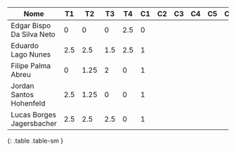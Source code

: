 | Nome                      | T1  | T2   | T3  | T4  | C1 | C2 | C3 | C4 | C5 | C6 | C7 | C8 | Total | Conceito |
|---------------------------|-----|------|-----|-----|----|----|----|----|----|----|----|----|-------|----------|
| Edgar Bispo Da Silva Neto | 0   | 0    | 0   | 2.5 | 0  |    |    |    |    |    |    |    | 1.0   |          |
| Eduardo Lago Nunes        | 2.5 | 2.5  | 1.5 | 2.5 | 1  |    |    |    |    |    |    |    | 4.2   |          |
| Filipe Palma Abreu        | 0   | 1.25 | 2   | 0   | 1  |    |    |    |    |    |    |    | 1.9   |          |
| Jordan Santos Hohenfeld   | 2.5 | 1.25 | 0   | 0   | 1  |    |    |    |    |    |    |    | 2.1   |          |
| Lucas Borges Jagersbacher | 2.5 | 2.5  | 2.5 | 0   | 1  |    |    |    |    |    |    |    | 3.6   |          |
{: .table .table-sm }

